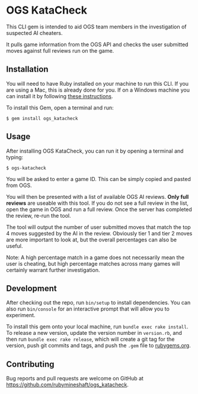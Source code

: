 # OGS KataCheck

This CLI gem is intended to aid OGS team members in the investigation of suspected AI cheaters.

It pulls game information from the OGS API and checks the user submitted moves against full reviews run on the game.

## Installation

You will need to have Ruby installed on your machine to run this CLI. If you are using a Mac, this is already done for you. If on a Windows machine you can install it by following [these instructions](https://stackify.com/install-ruby-on-windows-everything-you-need-to-get-going/).

To install this Gem, open a terminal and run:

    $ gem install ogs_katacheck

## Usage

After installing OGS KataCheck, you can run it by opening a terminal and typing:

    $ ogs-katacheck

You will be asked to enter a game ID. This can be simply copied and pasted from OGS.

You will then be presented with a list of available OGS AI reviews. **Only full reviews** are useable with this tool.  If you do not see a full review in the list, open the game in OGS and run a full review. Once the server has completed the review, re-run the tool.

The tool will output the number of user submitted moves that match the top 4 moves suggested by the AI in the review. Obviously tier 1 and tier 2 moves are more important to look at, but the overall percentages can also be useful.

Note: A high percentage match in a game does not necessarily mean the user is cheating, but high percentage matches across many games will certainly warrant further investigation.

## Development

After checking out the repo, run `bin/setup` to install dependencies. You can also run `bin/console` for an interactive prompt that will allow you to experiment.

To install this gem onto your local machine, run `bundle exec rake install`. To release a new version, update the version number in `version.rb`, and then run `bundle exec rake release`, which will create a git tag for the version, push git commits and tags, and push the `.gem` file to [rubygems.org](https://rubygems.org).

## Contributing

Bug reports and pull requests are welcome on GitHub at https://github.com/rubymineshaft/ogs_katacheck.
